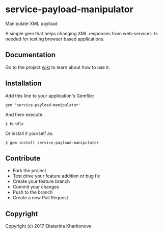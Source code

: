 # service-payload-manipulator
Manipulate XML payload

A simple gem that helps changing XML responses from web-services. Is needed for testing browser based applications.

## Documentation

Go to the project [wiki](https://github.com/TainAku/service-payload-manipulator/wiki) to learn about how to use it.

## Installation

Add this line to your application's Gemfile:

    gem 'service-payload-manipulator'

And then execute:

    $ bundle

Or install it yourself as:

    $ gem install service-payload-manipulator

## Contribute
 
* Fork the project
* Test drive your feature addition or bug fix
* Create your feature branch
* Commit your changes
* Push to the branch
* Create a new Pull Request

## Copyright

Copyright (c) 2017 Ekaterina Kharitonova
